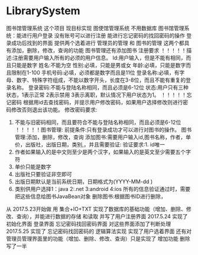 # LibrarySystem
图书馆管理系统
这个项目 现目标实现  图使馆管理系统 不用数据库 
图书馆管理系统：能进行用户登录 没有账号可以进行注册 能进行忘记密码的找回密码的操作 
登录成功后找到的界面 提供两个选着进行 管理员的管理 和 图书的管理   这两个都具有添加，删除，修改，查询的功能 图书管理还有添加图书
注册要求
！！！！！描述:注册需要用户输入所有的必须的用户信息。
Id:用户输入，但是不能有相同，而且只能是数字
姓名:不能为空
性别:必填，只能是男或女
年龄:必填，只能是数字而且限制在1-100
手机号码:必填，必须都是数字而且是11位
登录名称:必填，有字母、数字、特殊字符组成，不能以数字开头，长度在3-8位，而且不能有重复的登录名称。
登录密码:不能与登陆名称相同，而且必须是6-12位
状态:用户只有三种状态，1表示正常  2表示禁用  3表示离职，默认情况下用户状态为1。
！！！！！忘记密码
根据用id去查找密码，并提示用户修改密码，如果用户选择修改则进行密码修改否则退出该功能。
修改密码要求:
1.	不能与旧密码相同，而且要符合不能与登陆名称相同，而且必须是6-12位
！！！！！图书管理:
前提条件:只有登录成功才可以进行对图书的操作。
图书管理:添加，删除，修改，查询
添加图书:需要用户输入id,图书名称，作者，单价，出版社，出版日期，类别,，并且需要验证:
验证要求:1.	id唯一
2.	作者如果输入的是中文则至少是两个汉字，如果输入的是英文至少需要五个字符
3.	单价只能是数字
4.	出版社只要验证非空即可
5.	出版日期默认是当前系统日期，日期格式为(YYYY-MM-dd )
6.	类别供用户选择1：java   2:.net   3:android  4:ios
所有的信息验证通过时，需要把这些信息给图书JavaBean对象 
	删除图书:根据图书ID进行删除，
	
	
	
	
从 2017.5.23开始做  用 集合+IO+TXT 实现了数据库的基础功能（增加、删除、修改、查询），并能进行数据的存储 和读取 并写了用户注册界面
    2017.5.24 实现了 初始化界面 登录界面 忘记密码找回密码界面 对这些界面添加了判断处理
    2017.5.25 实现了 忘记密码找回密码的 逻辑算法实现 实现了用户选着界面 还有对 管理员管理界面里的功能（增加、删除、修改、查询）只是实现了 增加功能 删除写了一半
